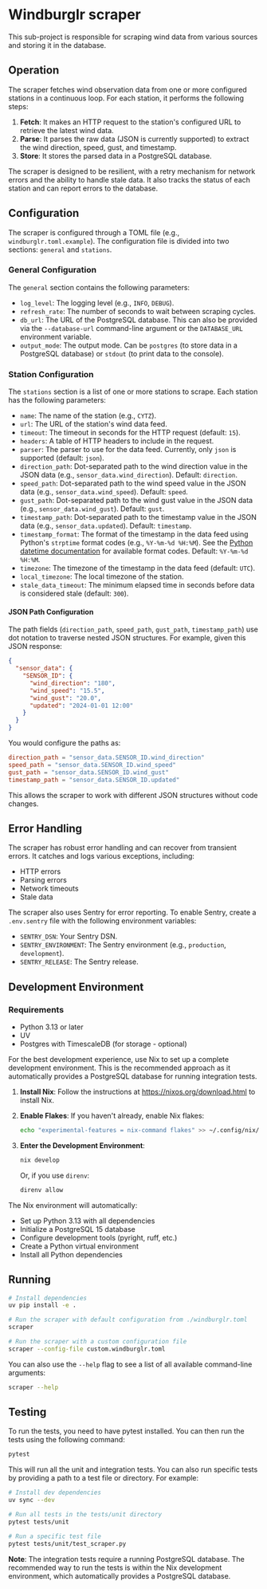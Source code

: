 # Windburglr scraper

This sub-project is responsible for scraping wind data from various sources and storing it in the database.

## Operation

The scraper fetches wind observation data from one or more configured stations in a continuous loop. For each station, it performs the following steps:

1.  **Fetch**: It makes an HTTP request to the station's configured URL to retrieve the latest wind data.
2.  **Parse**: It parses the raw data (JSON is currently supported) to extract the wind direction, speed, gust, and timestamp.
3.  **Store**: It stores the parsed data in a PostgreSQL database.

The scraper is designed to be resilient, with a retry mechanism for network errors and the ability to handle stale data. It also tracks the status of each station and can report errors to the database.

## Configuration

The scraper is configured through a TOML file (e.g., `windburglr.toml.example`). The configuration file is divided into two sections: `general` and `stations`.

### General Configuration

The `general` section contains the following parameters:

-   `log_level`: The logging level (e.g., `INFO`, `DEBUG`).
-   `refresh_rate`: The number of seconds to wait between scraping cycles.
-   `db_url`: The URL of the PostgreSQL database. This can also be provided via the `--database-url` command-line argument or the `DATABASE_URL` environment variable.
-   `output_mode`: The output mode. Can be `postgres` (to store data in a PostgreSQL database) or `stdout` (to print data to the console).

### Station Configuration

The `stations` section is a list of one or more stations to scrape. Each station has the following parameters:

-   `name`: The name of the station (e.g., `CYTZ`).
-   `url`: The URL of the station's wind data feed.
-   `timeout`: The timeout in seconds for the HTTP request (default: `15`).
-   `headers`: A table of HTTP headers to include in the request.
-   `parser`: The parser to use for the data feed. Currently, only `json` is supported (default: `json`).
-   `direction_path`: Dot-separated path to the wind direction value in the JSON data (e.g., `sensor_data.wind_direction`). Default: `direction`.
-   `speed_path`: Dot-separated path to the wind speed value in the JSON data (e.g., `sensor_data.wind_speed`). Default: `speed`.
-   `gust_path`: Dot-separated path to the wind gust value in the JSON data (e.g., `sensor_data.wind_gust`). Default: `gust`.
-   `timestamp_path`: Dot-separated path to the timestamp value in the JSON data (e.g., `sensor_data.updated`). Default: `timestamp`.
-   `timestamp_format`: The format of the timestamp in the data feed using Python's `strptime` format codes (e.g., `%Y-%m-%d %H:%M`). See the [Python datetime documentation](https://docs.python.org/3/library/datetime.html#strftime-and-strptime-format-codes) for available format codes. Default: `%Y-%m-%d %H:%M`.
-   `timezone`: The timezone of the timestamp in the data feed (default: `UTC`).
-   `local_timezone`: The local timezone of the station.
-   `stale_data_timeout`: The minimum elapsed time in seconds before data is considered stale (default: `300`).

#### JSON Path Configuration

The path fields (`direction_path`, `speed_path`, `gust_path`, `timestamp_path`) use dot notation to traverse nested JSON structures. For example, given this JSON response:

```json
{
  "sensor_data": {
    "SENSOR_ID": {
      "wind_direction": "180",
      "wind_speed": "15.5",
      "wind_gust": "20.0",
      "updated": "2024-01-01 12:00"
    }
  }
}
```

You would configure the paths as:
```toml
direction_path = "sensor_data.SENSOR_ID.wind_direction"
speed_path = "sensor_data.SENSOR_ID.wind_speed"
gust_path = "sensor_data.SENSOR_ID.wind_gust"
timestamp_path = "sensor_data.SENSOR_ID.updated"
```

This allows the scraper to work with different JSON structures without code changes.

## Error Handling

The scraper has robust error handling and can recover from transient errors. It catches and logs various exceptions, including:

-   HTTP errors
-   Parsing errors
-   Network timeouts
-   Stale data

The scraper also uses Sentry for error reporting. To enable Sentry, create a `.env.sentry` file with the following environment variables:

-   `SENTRY_DSN`: Your Sentry DSN.
-   `SENTRY_ENVIRONMENT`: The Sentry environment (e.g., `production`, `development`).
-   `SENTRY_RELEASE`: The Sentry release.

## Development Environment

### Requirements

- Python 3.13 or later
- UV
- Postgres with TimescaleDB (for storage - optional)

For the best development experience, use Nix to set up a complete development environment. This is the recommended approach as it automatically provides a PostgreSQL database for running integration tests.

1.  **Install Nix**: Follow the instructions at https://nixos.org/download.html to install Nix.

2.  **Enable Flakes**: If you haven't already, enable Nix flakes:
    ```bash
    echo "experimental-features = nix-command flakes" >> ~/.config/nix/nix.conf
    ```

3.  **Enter the Development Environment**:
    ```bash
    nix develop
    ```
    Or, if you use `direnv`:
    ```bash
    direnv allow
    ```

The Nix environment will automatically:
- Set up Python 3.13 with all dependencies
- Initialize a PostgreSQL 15 database
- Configure development tools (pyright, ruff, etc.)
- Create a Python virtual environment
- Install all Python dependencies

## Running

```bash
# Install dependencies
uv pip install -e .

# Run the scraper with default configuration from ./windburglr.toml
scraper

# Run the scraper with a custom configuration file
scraper --config-file custom.windburglr.toml
```

You can also use the `--help` flag to see a list of all available command-line arguments:

```bash
scraper --help
```

## Testing

To run the tests, you need to have pytest installed. You can then run the tests using the following command:

```bash
pytest
```

This will run all the unit and integration tests. You can also run specific tests by providing a path to a test file or directory. For example:

```bash
# Install dev dependencies
uv sync --dev

# Run all tests in the tests/unit directory
pytest tests/unit

# Run a specific test file
pytest tests/unit/test_scraper.py
```

**Note**: The integration tests require a running PostgreSQL database. The recommended way to run the tests is within the Nix development environment, which automatically provides a PostgreSQL database.
